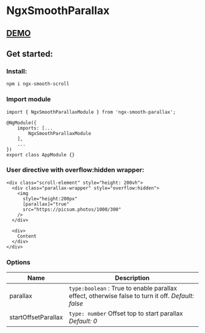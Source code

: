 # NgxSmoothParallax
## [DEMO](https://angular-ivy-mftzqa.stackblitz.io)
## Get started:
### Install:
```
npm i ngx-smooth-scroll
```
### Import module
```
import { NgxSmoothParallaxModule } from 'ngx-smooth-parallax';

@NgModule({
    imports: [...
        NgxSmoothParallaxModule
    ],
    ...
})
export class AppModule {}

```
### User directive with overflow:hidden wrapper:
```
<div class="scroll-element" style="height: 200vh">
  <div class="parallax-wrapper" style="overflow:hidden">
    <img
      style="height:200px"
      [parallax]="true"
      src="https://picsum.photos/1000/300"
    />
  </div>

  <div>
    Content
  </div>
</div>

```

### Options
| Name          | Description |
| ------------- | ------------- |
|  parallax | `type:boolean` : True to enable parallax effect, otherwise false to turn it off. *Default: false*   |
| startOffsetParallax  |`type: number` Offset top to start parallax  *Default: 0*  |